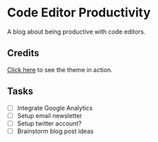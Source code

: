 # Code Editor Productivity

A blog about being productive with code editors.

## Credits
[Click here](http://daktilo.github.io/) to see the theme in action.



## Tasks
- [ ] Integrate Google Analytics
- [ ] Setup email newsletter
- [ ] Setup twitter account?
- [ ] Brainstorm blog post ideas
